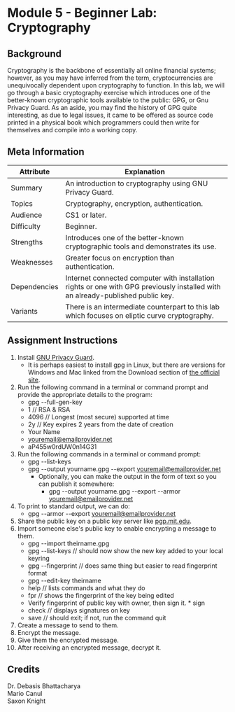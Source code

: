 # Module 5 - Beginner Lab: Cryptography

## Background
Cryptography is the backbone of essentially all online financial systems; however, as you may have inferred from the term, cryptocurrencies are unequivocally dependent upon cryptography to function. In this lab, we will go through a basic cryptography exercise which introduces one of the better-known cryptographic tools available to the public: GPG, or Gnu Privacy Guard. As an aside, you may find the history of GPG quite interesting, as due to legal issues, it came to be offered as source code printed in a physical book which programmers could then write for themselves and compile into a working copy.

## Meta Information
| Attribute | Explanation |
| - | - |
| Summary | An introduction to cryptography using GNU Privacy Guard. |
| Topics | Cryptography, encryption, authentication. |
| Audience | CS1 or later. |
| Difficulty | Beginner. |
| Strengths | Introduces one of the better-known cryptographic tools and demonstrates its use. |
| Weaknesses | Greater focus on encryption than authentication. |
| Dependencies | Internet connected computer with installation rights or one with GPG previously installed with an already-published public key. |
| Variants | There is an intermediate counterpart to this lab which focuses on eliptic curve cryptography. |

## Assignment Instructions
1. Install [GNU Privacy Guard][gpg-site].
    * It is perhaps easiest to install gpg in Linux, but there are versions for Windows and Mac linked from the Download section of [the official site][gpg-site].
2. Run the following command in a terminal or command prompt and provide the appropriate details to the program:
    * gpg --full-gen-key
    * 1    // RSA & RSA
    * 4096 // Longest (most secure) supported at time
    * 2y   // Key expires 2 years from the date of creation
    * Your Name
    * youremail@emailprovider.net
    * aP455w0rdUW0n14G31
3. Run the following commands in a terminal or command prompt:
    * gpg --list-keys
    * gpg --output yourname.gpg --export youremail@emailprovider.net
        * Optionally, you can make the output in the form of text so you can publish it somewhere:
            * gpg --output yourname.gpg --export --armor youremail@emailprovider.net
4. To print to standard output, we can do:
    * gpg --armor --export youremail@emailprovider.net
5. Share the public key on a public key server like [pgp.mit.edu][pgp-mit].
6. Import someone else's public key to enable encrypting a message to them.
    * gpg --import theirname.gpg
    * gpg --list-keys   // should now show the new key added to your local keyring
    * gpg --fingerprint // does same thing but easier to read fingerprint format
    * gpg --edit-key theirname
    * help              // lists commands and what they do
    * fpr               // shows the fingerprint of the key being edited
    * Verify fingerprint of public key with owner, then sign it.
            * sign
    * check // displays signatures on key
    * save  // should exit; if not, run the command quit
7. Create a message to send to them.
8. Encrypt the message.
9. Give them the encrypted message.
10. After receiving an encrypted message, decrypt it.

## Credits
Dr. Debasis Bhattacharya  
Mario Canul  
Saxon Knight  

[gpg-site]: https://www.gnupg.org/
[gpg-manual]: https://www.gnupg.org/gph/en/manual/c14.html
[pgp-mit]: https://pgp.mit.edu/
